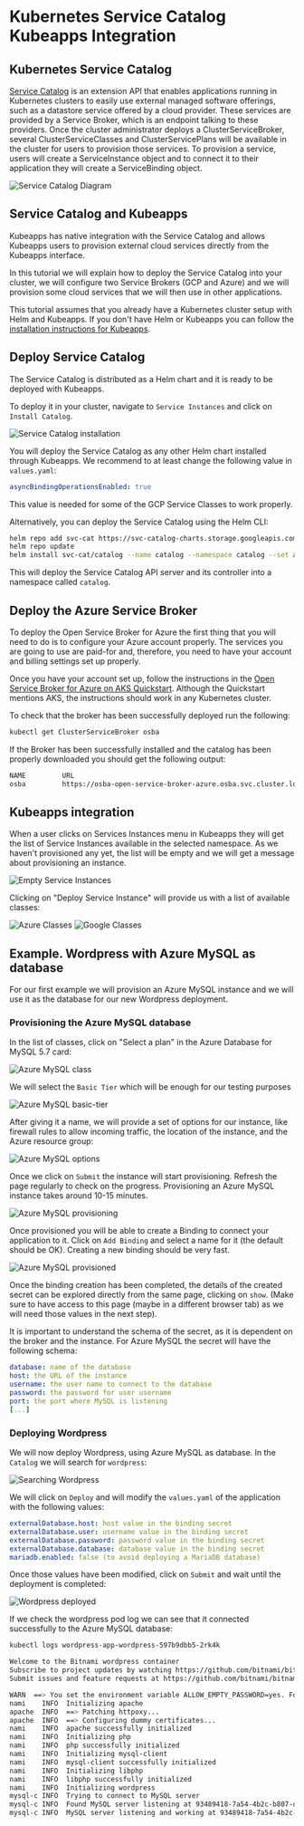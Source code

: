 # Kubernetes Service Catalog Kubeapps Integration

## Kubernetes Service Catalog

[Service Catalog](https://svc-cat.io/) is an extension API that enables applications running in
Kubernetes clusters to easily use external managed software offerings, such
as a datastore service offered by a cloud provider. These services are
provided by a Service Broker, which is an endpoint talking to these providers.
Once the cluster administrator deploys a ClusterServiceBroker, several
ClusterServiceClasses and ClusterServicePlans will be available in the cluster
for users to provision those services. To provision a service, users will create
a ServiceInstance object and to connect it to their application they will create
a ServiceBinding object.

![Service Catalog Diagram](../img/service-catalog-diagram.png)

## Service Catalog and Kubeapps

Kubeapps has native integration with the Service Catalog and allows Kubeapps users
to provision external cloud services directly from the Kubeapps interface.

In this tutorial we will explain how to deploy the Service Catalog into your cluster,
we will configure two Service Brokers (GCP and Azure) and we will provision some
cloud services that we will then use in other applications.

This tutorial assumes that you already have a Kubernetes cluster setup with Helm and
Kubeapps. If you don't have Helm or Kubeapps you can follow the [installation instructions for Kubeapps](getting-started.md).

## Deploy Service Catalog

The Service Catalog is distributed as a Helm chart and it is ready to be
deployed with Kubeapps.

To deploy it in your cluster, navigate to `Service Instances` and click on
`Install Catalog`.

![Service Catalog installation](../img/install-service-catalog.png)

You will deploy the Service Catalog as any other Helm chart
installed through Kubeapps. We recommend to at least change the following value in
`values.yaml`:

```yaml
asyncBindingOperationsEnabled: true
```

This value is needed for some of the GCP Service Classes to work properly.

Alternatively, you can deploy the Service Catalog using the Helm CLI:

```bash
helm repo add svc-cat https://svc-catalog-charts.storage.googleapis.com
helm repo update
helm install svc-cat/catalog --name catalog --namespace catalog --set asyncBindingOperationsEnabled=true
```

This will deploy the Service Catalog API server and its controller into a namespace called
`catalog`.

## Deploy the Azure Service Broker

To deploy the Open Service Broker for Azure the first thing that you will need to
do is to configure your Azure account properly. The services you are going to use
are paid-for and, therefore, you need to have your account and billing settings
set up properly.

Once you have your account set up, follow the instructions in the [Open Service
Broker for Azure on AKS Quickstart](https://github.com/Azure/open-service-broker-azure/blob/master/docs/quickstart-aks.md).
Although the Quickstart mentions AKS, the instructions should work in any Kubernetes
cluster.

To check that the broker has been successfully deployed run the following:

```bash
kubectl get ClusterServiceBroker osba
```

If the Broker has been successfully installed and the catalog has been properly
downloaded you should get the following output:

```bash
NAME         URL                                                                                     STATUS   AGE
osba         https://osba-open-service-broker-azure.osba.svc.cluster.local                           Ready    6m
```

## Kubeapps integration

When a user clicks on Services Instances menu in Kubeapps they will get the list
of Service Instances available in the selected namespace. As we haven't provisioned
any yet, the list will be empty and we will get a message about provisioning
an instance.

![Empty Service Instances](../img/service-instances-empty.png)

Clicking on "Deploy Service Instance" will provide us with a list of available
classes:

![Azure Classes](../img/azure-classes.png)
![Google Classes](../img/google-classes.png)

## Example. Wordpress with Azure MySQL as database

For our first example we will provision an Azure MySQL instance and we will
use it as the database for our new Wordpress deployment.

### Provisioning the Azure MySQL database

In the list of classes, click on "Select a plan" in the Azure Database for
MySQL 5.7 card:

![Azure MySQL class](../img/azure-mysql-class.png)

We will select the `Basic Tier` which will be enough for our testing purposes

![Azure MySQL basic-tier](../img/azure-basic-tier.png)

After giving it a name, we will provide a set of options for our instance,
like firewall rules to allow incoming traffic, the location of the instance,
and the Azure resource group:

![Azure MySQL options](../img/azure-mysql-options.png)

Once we click on `Submit` the instance will start provisioning. Refresh the
page regularly to check on the progress. Provisioning an Azure MySQL instance
takes around 10-15 minutes.

![Azure MySQL provisioning](../img/azure-mysql-provisioning.png)

Once provisioned you will be able to create a Binding to connect your application
to it. Click on `Add Binding` and select a name for it (the default should
be OK). Creating a new binding should be very fast. 

![Azure MySQL provisioned](../img/azure-mysql-provisioned.png)

Once the binding creation has been completed, the details of the created
secret can be explored directly from the same page, clicking on `show`. (Make sure
to have access to this page (maybe in a different browser tab) as we will need
those values in the next step).

It is important to understand the schema of the secret, as it is dependent
on the broker and the instance. For Azure MySQL the secret will have the
following schema:

```yaml
database: name of the database
host: the URL of the instance
username: the user name to connect to the database
password: the password for user username
port: the port where MySQL is listening
[...]
```

### Deploying Wordpress

We will now deploy Wordpress, using Azure MySQL as database. In the `Catalog`
we will search for `wordpress`:

![Searching Wordpress](../img/search-wordpress.png)

We will click on `Deploy` and will modify the `values.yaml` of the application
with the following values:

```yaml
externalDatabase.host: host value in the binding secret
externalDatabase.user: username value in the binding secret
externalDatabase.password: password value in the binding secret
externalDatabase.database: database value in the binding secret
mariadb.enabled: false (to avoid deploying a MariaDB database)
```

Once those values have been modified, click on `Submit` and wait until the
deployment is completed:

![Wordpress deployed](../img/wordpress-deployed.png)

If we check the wordpress pod log we can see that it connected successfully
to the Azure MySQL database:

```bash
kubectl logs wordpress-app-wordpress-597b9dbb5-2rk4k

Welcome to the Bitnami wordpress container
Subscribe to project updates by watching https://github.com/bitnami/bitnami-docker-wordpress
Submit issues and feature requests at https://github.com/bitnami/bitnami-docker-wordpress/issues

WARN  ==> You set the environment variable ALLOW_EMPTY_PASSWORD=yes. For safety reasons, do not use this flag in a production environment.
nami    INFO  Initializing apache
apache  INFO  ==> Patching httpoxy...
apache  INFO  ==> Configuring dummy certificates...
nami    INFO  apache successfully initialized
nami    INFO  Initializing php
nami    INFO  php successfully initialized
nami    INFO  Initializing mysql-client
nami    INFO  mysql-client successfully initialized
nami    INFO  Initializing libphp
nami    INFO  libphp successfully initialized
nami    INFO  Initializing wordpress
mysql-c INFO  Trying to connect to MySQL server
mysql-c INFO  Found MySQL server listening at 93489418-7a54-4b2c-b807-d239cb26ad5d.mysql.database.azure.com:3306
mysql-c INFO  MySQL server listening and working at 93489418-7a54-4b2c-b807-d239cb26ad5d.mysql.database.azure.com:3306
```

